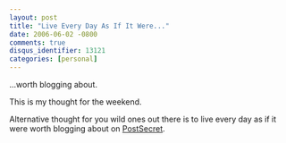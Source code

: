 ```yaml
---
layout: post
title: "Live Every Day As If It Were..."
date: 2006-06-02 -0800
comments: true
disqus_identifier: 13121
categories: [personal]
---
```

...worth blogging about.

This is my thought for the weekend.

Alternative thought for you wild ones out there is to live every day as
if it were worth blogging about on
[PostSecret](http://postsecret.blogspot.com/ "PostSecret").

